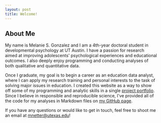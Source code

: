 ```yaml
---
layout: post
title: Welcome!
---
```



## About Me
My name is Melanie S. Gonzalez and I am a 4th-year doctoral student in developmental psychology at UT Austin. I have a passion for research aimed at improving adolescents' psychological experiences and educational outcomes. I also deeply enjoy programming and conducting analyses of both qualitative and quantitative data.  

Once I graduate, my goal is to begin a career as an education data analyst, where I can apply my research training and personal interests to the task of solving major issues in education. I created this website as a way to show off some of my programming and analytic skills in a single <a href="{{ site.baseurl }}/portfolio">project portfolio</a>. Since I believe in responsible and reproducible science, I've provided all of the code for my analyses in Markdown files on [my GitHub page](https://github.com/melaniesgonzalez/).  

If you have any questions or would like to get in touch, feel free to shoot me an email at [mnetter@utexas.edu](mailto:mnetter@utexas.edu)!

